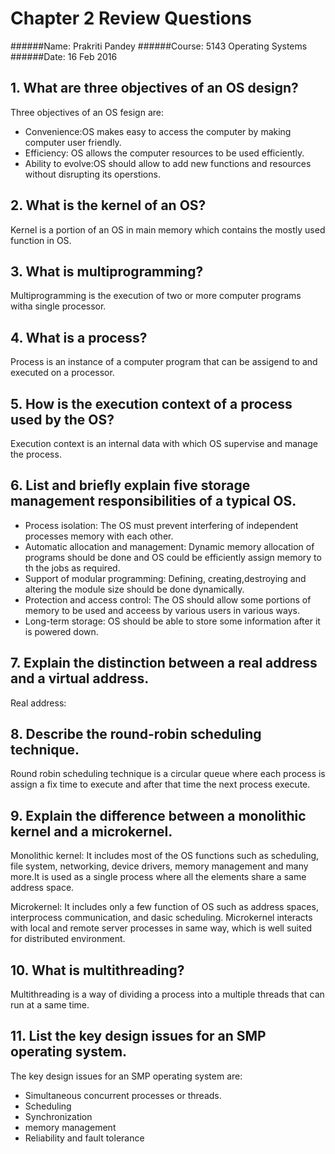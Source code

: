# Chapter 2 Review Questions
######Name: Prakriti Pandey
######Course: 5143 Operating Systems
######Date: 16 Feb 2016 

## 1. What are three objectives of an OS design?
Three objectives of an OS fesign are:
* Convenience:OS makes easy to access the computer by making computer user friendly.
* Efficiency: OS allows the computer resources to be used efficiently.
* Ability to evolve:OS should allow to add new functions and resources without disrupting its operstions.

## 2. What is the kernel of an OS?
Kernel is a portion of an OS in main memory which contains the mostly used function in OS.

## 3. What is multiprogramming?
Multiprogramming is the execution of two or more computer programs witha single processor.

## 4. What is a process?
Process is an instance of a computer program that can be assigend to and executed on a processor.

## 5. How is the execution context of a process used by the OS?
Execution context is an internal data with which OS supervise and manage the process.

## 6. List and briefly explain five storage management responsibilities of a typical OS.
* Process isolation: The OS must prevent interfering of independent processes memory with each other.
* Automatic allocation and management: Dynamic memory allocation of programs should be done and OS could be efficiently assign memory to th
the jobs as required.
* Support of modular programming: Defining, creating,destroying and altering the module size should be done dynamically.
* Protection and access control: The OS should allow some portions of memory to be used and acceess by various users in various ways.
* Long-term storage: OS should be able to store  some information after it is powered down.

## 7. Explain the distinction between a real address and a virtual address.
Real address: 




## 8. Describe the round-robin scheduling technique.
Round robin scheduling technique is a circular queue where each process is assign a fix time to execute and after that time the next process
execute.

## 9. Explain the difference between a monolithic kernel and a microkernel.
Monolithic kernel: It includes most of the OS functions such as scheduling, file system, networking, device drivers, memory management and many more.It is used as a single process where all the elements share a same address space.

Microkernel: It includes only a few function of OS such as address spaces, interprocess communication, and dasic scheduling. Microkernel interacts with local and remote server processes in same way, which is well suited for distributed environment.

## 10. What is multithreading?
Multithreading is a way of dividing a process into a multiple threads that can run at a same time.

## 11. List the key design issues for an SMP operating system.
The key design issues for an SMP operating system are:
* Simultaneous concurrent processes or threads.
* Scheduling
* Synchronization
* memory management
* Reliability and fault tolerance

